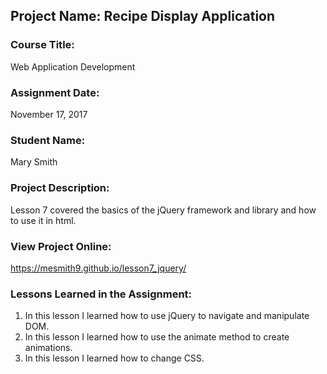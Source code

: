 ## Project Name:  Recipe Display Application

### Course Title:
Web Application Development

### Assignment Date:  
November 17, 2017

### Student Name:  
Mary Smith

### Project Description:
Lesson 7 covered the basics of the jQuery framework and library and how to use it in html. 

### View Project Online:
https://mesmith9.github.io/lesson7_jquery/

### Lessons Learned in the Assignment:
1. In this lesson I learned how to use jQuery to navigate and manipulate DOM.
2. In this lesson I learned how to use the animate method to create animations.
3. In this lesson I learned how to change CSS.

